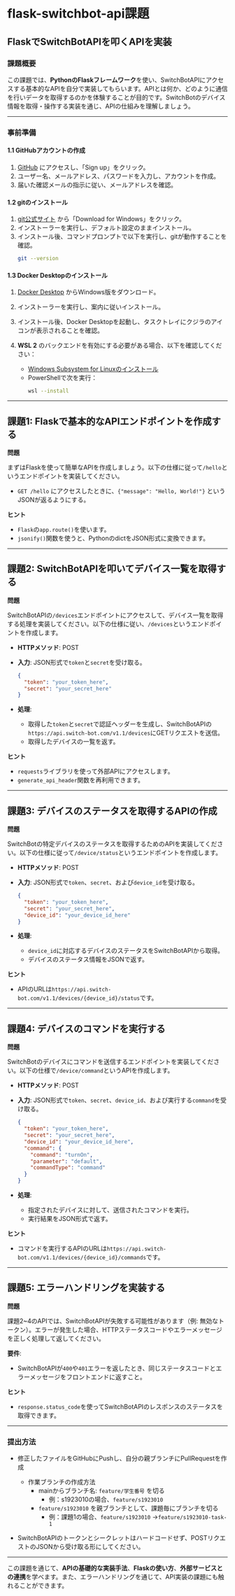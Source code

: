 # flask-switchbot-api課題
## FlaskでSwitchBotAPIを叩くAPIを実装

### 課題概要

この課題では、**PythonのFlaskフレームワーク**を使い、SwitchBotAPIにアクセスする基本的なAPIを自分で実装してもらいます。APIとは何か、どのように通信を行いデータを取得するのかを体験することが目的です。SwitchBotのデバイス情報を取得・操作する実装を通じ、APIの仕組みを理解しましょう。

---

### 事前準備

#### 1.1 GitHubアカウントの作成
1. [GitHub](https://github.com) にアクセスし、「Sign up」をクリック。
2. ユーザー名、メールアドレス、パスワードを入力し、アカウントを作成。
3. 届いた確認メールの指示に従い、メールアドレスを確認。

#### 1.2 gitのインストール
1. [git公式サイト](https://git-scm.com/) から「Download for Windows」をクリック。
2. インストーラーを実行し、デフォルト設定のままインストール。
3. インストール後、コマンドプロンプトで以下を実行し、gitが動作することを確認。
   ```bash
   git --version
   ```

#### 1.3 Docker Desktopのインストール
1. [Docker Desktop](https://www.docker.com/products/docker-desktop) からWindows版をダウンロード。
2. インストーラーを実行し、案内に従いインストール。
3. インストール後、Docker Desktopを起動し、タスクトレイにクジラのアイコンが表示されることを確認。

4. **WSL 2** のバックエンドを有効にする必要がある場合、以下を確認してください：
   - [Windows Subsystem for Linuxのインストール](https://learn.microsoft.com/en-us/windows/wsl/install)
   - PowerShellで次を実行：
     ```bash
     wsl --install
     ```

---

## 課題1: Flaskで基本的なAPIエンドポイントを作成する

**問題**

まずはFlaskを使って簡単なAPIを作成しましょう。以下の仕様に従って`/hello`というエンドポイントを実装してください。

- `GET /hello` にアクセスしたときに、`{"message": "Hello, World!"}` というJSONが返るようにする。

**ヒント**

- `Flask`の`app.route()`を使います。
- `jsonify()`関数を使うと、PythonのdictをJSON形式に変換できます。

---

## 課題2: SwitchBotAPIを叩いてデバイス一覧を取得する

**問題**

SwitchBotAPIの`/devices`エンドポイントにアクセスして、デバイス一覧を取得する処理を実装してください。以下の仕様に従い、`/devices`というエンドポイントを作成します。

- **HTTPメソッド**: POST
- **入力**: JSON形式で`token`と`secret`を受け取る。
    
    ```json
    {
      "token": "your_token_here",
      "secret": "your_secret_here"
    }
    
    ```
    
- **処理**:
    - 取得した`token`と`secret`で認証ヘッダーを生成し、SwitchBotAPIの`https://api.switch-bot.com/v1.1/devices`にGETリクエストを送信。
    - 取得したデバイスの一覧を返す。

**ヒント**

- `requests`ライブラリを使って外部APIにアクセスします。
- `generate_api_header`関数を再利用できます。

---

## 課題3: デバイスのステータスを取得するAPIの作成

**問題**

SwitchBotの特定デバイスのステータスを取得するためのAPIを実装してください。以下の仕様に従って`/device/status`というエンドポイントを作成します。

- **HTTPメソッド**: POST
- **入力**: JSON形式で`token`、`secret`、および`device_id`を受け取る。
    
    ```json
    {
      "token": "your_token_here",
      "secret": "your_secret_here",
      "device_id": "your_device_id_here"
    }
    
    ```
    
- **処理**:
    - `device_id`に対応するデバイスのステータスをSwitchBotAPIから取得。
    - デバイスのステータス情報をJSONで返す。

**ヒント**

- APIのURLは`https://api.switch-bot.com/v1.1/devices/{device_id}/status`です。

---

## 課題4: デバイスのコマンドを実行する

**問題**

SwitchBotのデバイスにコマンドを送信するエンドポイントを実装してください。以下の仕様で`/device/command`というAPIを作成します。

- **HTTPメソッド**: POST
- **入力**: JSON形式で`token`、`secret`、`device_id`、および実行する`command`を受け取る。
    
    ```json
    {
      "token": "your_token_here",
      "secret": "your_secret_here",
      "device_id": "your_device_id_here",
      "command": {
        "command": "turnOn",
        "parameter": "default",
        "commandType": "command"
      }
    }
    
    ```
    
- **処理**:
    - 指定されたデバイスに対して、送信されたコマンドを実行。
    - 実行結果をJSON形式で返す。

**ヒント**

- コマンドを実行するAPIのURLは`https://api.switch-bot.com/v1.1/devices/{device_id}/commands`です。

---

## 課題5: エラーハンドリングを実装する

**問題**

課題2~4のAPIでは、SwitchBotAPIが失敗する可能性があります（例: 無効なトークン）。エラーが発生した場合、HTTPステータスコードやエラーメッセージを正しく処理して返してください。

**要件**:

- SwitchBotAPIが`400`や`401`エラーを返したとき、同じステータスコードとエラーメッセージをフロントエンドに返すこと。

**ヒント**

- `response.status_code`を使ってSwitchBotAPIのレスポンスのステータスを取得できます。

---

### 提出方法

- 修正したファイルをGitHubにPushし、自分の親ブランチにPullRequestを作成
    - 作業ブランチの作成方法
        - mainからブランチ名: `feature/学生番号` を切る
            - 例：s1923010の場合、`feature/s1923010`
        - `feature/s1923010` を親ブランチとして、課題毎にブランチを切る
            - 例：課題1の場合、`feature/s1923010` →`feature/s1923010-task-1`

- SwitchBotAPIのトークンとシークレットはハードコードせず、POSTリクエストのJSONから受け取る形にしてください。

---

この課題を通じて、**APIの基礎的な実装手法**、**Flaskの使い方**、**外部サービスとの連携**を学べます。また、エラーハンドリングを通じて、API実装の課題にも触れることができます。
